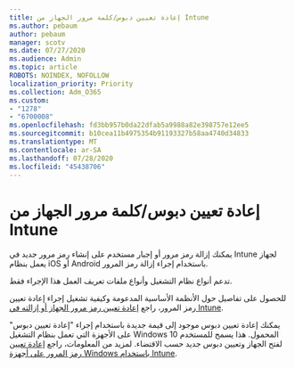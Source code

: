 ```yaml
---
title: إعادة تعيين دبوس/كلمة مرور الجهاز من Intune
ms.author: pebaum
author: pebaum
manager: scotv
ms.date: 07/27/2020
ms.audience: Admin
ms.topic: article
ROBOTS: NOINDEX, NOFOLLOW
localization_priority: Priority
ms.collection: Adm_O365
ms.custom:
- "1278"
- "6700008"
ms.openlocfilehash: fd3bb957b0da22dfab5a9988a82e398757e12ee5
ms.sourcegitcommit: b10cea11b4975354b91193327b58aa4740d34833
ms.translationtype: MT
ms.contentlocale: ar-SA
ms.lasthandoff: 07/28/2020
ms.locfileid: "45438706"
---
```

# <a name="device-pinpassword-reset-from-intune"></a>إعادة تعيين دبوس/كلمة مرور الجهاز من Intune

يمكنك إزالة رمز مرور أو إجبار مستخدم على إنشاء رمز مرور جديد في Intune لجهاز يعمل بنظام iOS أو Android باستخدام إجراء إزالة رمز المرور.

تدعم أنواع نظام التشغيل وأنواع ملفات تعريف العمل هذا الإجراء فقط.

للحصول على تفاصيل حول الأنظمة الأساسية المدعومة وكيفية تشغيل إجراء إعادة تعيين رمز المرور، راجع [إعادة تعيين رمز مرور الجهاز أو إزالته في Intune](https://docs.microsoft.com/intune/device-passcode-reset).

يمكنك إعادة تعيين دبوس موجود إلى قيمة جديدة باستخدام إجراء "إعادة تعيين دبوس" على الأجهزة التي تعمل بنظام التشغيل Windows 10 المحمول. هذا يسمح للمستخدم لفتح الجهاز وتعيين دبوس جديد حسب الاقتضاء. لمزيد من المعلومات، راجع [إعادة تعيين رمز المرور على أجهزة Windows باستخدام Intune](https://docs.microsoft.com/intune/device-windows-pin-reset).